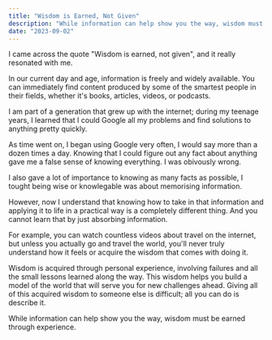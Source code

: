 ```yaml
---
title: "Wisdom is Earned, Not Given"
description: "While information can help show you the way, wisdom must be earned through experience."
date: "2023-09-02"
---
```


I came across the quote "Wisdom is earned, not given", and it really resonated with me.

In our current day and age, information is freely and widely available. You can immediately find content produced by some of the smartest people in their fields, whether it's books, articles, videos, or podcasts.

I am part of a generation that grew up with the internet; during my teenage years, I learned that I could Google all my problems and find solutions to anything pretty quickly.

As time went on, I began using Google very often, I would say more than a dozen times a day. Knowing that I could figure out any fact about anything gave me a false sense of knowing everything. I was obivously wrong.

I also gave a lot of importance to knowing as many facts as possible, I tought being wise or knowlegable was about memorising information.

However, now I understand that knowing how to take in that information and applying it to life in a practical way is a completely different thing. And you cannot learn that by just absorbing information.

For example, you can watch countless videos about travel on the internet, but unless you actually go and travel the world, you'll never truly understand how it feels or acquire the wisdom that comes with doing it.

Wisdom is acquired through personal experience, involving failures and all the small lessons learned along the way. This wisdom helps you build a model of the world that will serve you for new challenges ahead. Giving all of this acquired wisdom to someone else is difficult; all you can do is describe it.

While information can help show you the way, wisdom must be earned through experience.

